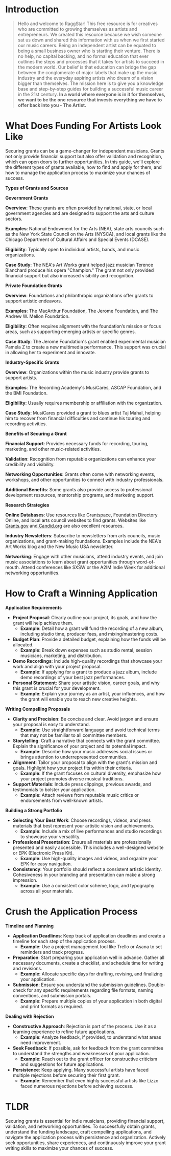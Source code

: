 <script lang='ts'>
  import BlogPageTemplate from '$lib/components/blog/BlogPageTemplate.svelte';
  import type { BlogCardProps } from '$lib/repositories/BlogPostRepository';
  import { ASSETS_PATH } from '$lib/repositories/BlogPostRepository';
  import { orderedBlogPosts } from '$lib/repositories/BlogPostRepository';
  import { page } from '$app/stores';

  const blogPostInfo: BlogCardProps = orderedBlogPosts.find((post) => post.slug === $page.route.id?.split('/')[3]);
  const assetsUrl = `${ASSETS_PATH}/${blogPostInfo.image}`;

  const gif1 = `${assetsUrl}/gif1.gif`;
  const img1 = `${assetsUrl}/img1.jpeg`;
</script>

<BlogPageTemplate
  title={blogPostInfo.title}
  subtitle={blogPostInfo.subtitle}
  published_date={blogPostInfo.date_published}
  coverImg={blogPostInfo.image}>

# Introduction
> Hello and welcome to RaggStar! This free resource is for creatives who are committed to growing themselves as artists and entrepreneurs. We created this resource because we wish someone sat us down and shared this information with us when we first started our music careers. Being an independent artist can be equated to being a small business owner who is starting their venture. There is no help, no capital backing, and no formal education that ever outlines the steps and processes that it takes for artists to succeed in the modern world. Our belief is that education can bridge the gap between the conglomerate of major labels that make up the music industry and the everyday aspiring artists who dream of a vision bigger than themselves. The mission here is to give you a knowledge base and step-by-step guides for building a successful music career in the 21st century. **In a world where everyone is in it for themselves, we want to be the one resource that invests everything we have to offer back into you - The Artist.**

# What Does Funding For Artists Look Like

Securing grants can be a game-changer for independent musicians. Grants not only provide financial support but also offer validation and recognition, which can open doors to further opportunities. In this guide, we'll explore the different types of grants available, how to find and apply for them, and how to manage the application process to maximize your chances of success.

**Types of Grants and Sources**

**Government Grants**


**Overview**: These grants are often provided by national, state, or local government agencies and are designed to support the arts and culture sectors.


**Examples**: National Endowment for the Arts (NEA), state arts councils such as the New York State Council on the Arts (NYSCA), and local grants like the Chicago Department of Cultural Affairs and Special Events (DCASE).


**Eligibility**: Typically open to individual artists, bands, and music organizations.


**Case Study**: The NEA's Art Works grant helped jazz musician Terence Blanchard produce his opera "Champion." The grant not only provided financial support but also increased visibility and recognition.

**Private Foundation Grants**

**Overview**: Foundations and philanthropic organizations offer grants to support artistic endeavors.


**Examples**: The MacArthur Foundation, The Jerome Foundation, and The Andrew W. Mellon Foundation.


**Eligibility**: Often requires alignment with the foundation’s mission or focus areas, such as supporting emerging artists or specific genres.


**Case Study**: The Jerome Foundation's grant enabled experimental musician Pamela Z to create a new multimedia performance. This support was crucial in allowing her to experiment and innovate.

**Industry-Specific Grants**


**Overview**: Organizations within the music industry provide grants to support artists.


**Examples**: The Recording Academy's MusiCares, ASCAP Foundation, and the BMI Foundation.


**Eligibility**: Usually requires membership or affiliation with the organization.


**Case Study**: MusiCares provided a grant to blues artist Taj Mahal, helping him to recover from financial difficulties and continue his touring and recording activities.

**Benefits of Securing a Grant**


**Financial Support**: Provides necessary funds for recording, touring, marketing, and other music-related activities.


**Validation**: Recognition from reputable organizations can enhance your credibility and visibility.


**Networking Opportunities**: Grants often come with networking events, workshops, and other opportunities to connect with industry professionals.


**Additional Benefits**: Some grants also provide access to professional development resources, mentorship programs, and marketing support.

**Research Strategies**


**Online Databases**: Use resources like Grantspace, Foundation Directory Online, and local arts council websites to find grants. Websites like[ Grants.gov](https://www.grants.gov/) and[ Candid.org](https://candid.org/) are also excellent resources.


**Industry Newsletters**: Subscribe to newsletters from arts councils, music organizations, and grant-making foundations. Examples include the NEA's Art Works blog and the New Music USA newsletter.


**Networking**: Engage with other musicians, attend industry events, and join music associations to learn about grant opportunities through word-of-mouth. Attend conferences like SXSW or the A2IM Indie Week for additional networking opportunities.


# How to Craft a Winning Application

**Application Requirements**



* **Project Proposal**: Clearly outline your project, its goals, and how the grant will help achieve them.
    * **Example**: Detail how a grant will fund the recording of a new album, including studio time, producer fees, and mixing/mastering costs.
* **Budget Plan**: Provide a detailed budget, explaining how the funds will be allocated.
    * **Example**: Break down expenses such as studio rental, session musicians, marketing, and distribution.
* **Demo Recordings**: Include high-quality recordings that showcase your work and align with your project proposal.
    * **Example**: If applying for a grant to produce a jazz album, include demo recordings of your best jazz performances.
* **Personal Statement**: Share your artistic vision, career goals, and why this grant is crucial for your development.
    * **Example**: Explain your journey as an artist, your influences, and how the grant will enable you to reach new creative heights.

**Writing Compelling Proposals**



* **Clarity and Precision**: Be concise and clear. Avoid jargon and ensure your proposal is easy to understand.
    * **Example**: Use straightforward language and avoid technical terms that may not be familiar to all committee members.
* **Storytelling**: Craft a narrative that connects with the grant committee. Explain the significance of your project and its potential impact.
    * **Example**: Describe how your music addresses social issues or brings attention to underrepresented communities.
* **Alignment**: Tailor your proposal to align with the grant's mission and goals. Highlight how your project fits within their criteria.
    * **Example**: If the grant focuses on cultural diversity, emphasize how your project promotes diverse musical traditions.
* **Support Materials**: Include press clippings, previous awards, and testimonials to bolster your application.
    * **Example**: Attach reviews from reputable music critics or endorsements from well-known artists.

**Building a Strong Portfolio**



* **Selecting Your Best Work**: Choose recordings, videos, and press materials that best represent your artistic vision and achievements.
    * **Example**: Include a mix of live performances and studio recordings to showcase your versatility.
* **Professional Presentation**: Ensure all materials are professionally presented and easily accessible. This includes a well-designed website or EPK (Electronic Press Kit).
    * **Example**: Use high-quality images and videos, and organize your EPK for easy navigation.
* **Consistency**: Your portfolio should reflect a consistent artistic identity. Cohesiveness in your branding and presentation can make a strong impression.
    * **Example**: Use a consistent color scheme, logo, and typography across all your materials.


# Crush the Application Process

**Timeline and Planning**



* **Application Deadlines**: Keep track of application deadlines and create a timeline for each step of the application process.
    * **Example**: Use a project management tool like Trello or Asana to set reminders and track progress.
* **Preparation**: Start preparing your application well in advance. Gather all necessary documents, create a checklist, and schedule time for writing and revisions.
    * **Example**: Allocate specific days for drafting, revising, and finalizing your application.
* **Submission**: Ensure you understand the submission guidelines. Double-check for any specific requirements regarding file formats, naming conventions, and submission portals.
    * **Example**: Prepare multiple copies of your application in both digital and print formats as required.

**Dealing with Rejection**



* **Constructive Approach**: Rejection is part of the process. Use it as a learning experience to refine future applications.
    * **Example**: Analyze feedback, if provided, to understand what areas need improvement.
* **Seek Feedback**: If possible, ask for feedback from the grant committee to understand the strengths and weaknesses of your application.
    * **Example**: Reach out to the grant officer for constructive criticism and suggestions for future applications.
* **Persistence**: Keep applying. Many successful artists have faced multiple rejections before securing their first grant.
    * **Example**: Remember that even highly successful artists like Lizzo faced numerous rejections before achieving success.


# TLDR

Securing grants is essential for indie musicians, providing financial support, validation, and networking opportunities. To successfully obtain grants, understand the funding landscape, craft compelling applications, and navigate the application process with persistence and organization. Actively seek opportunities, share experiences, and continuously improve your grant writing skills to maximize your chances of success.


</BlogPageTemplate>
